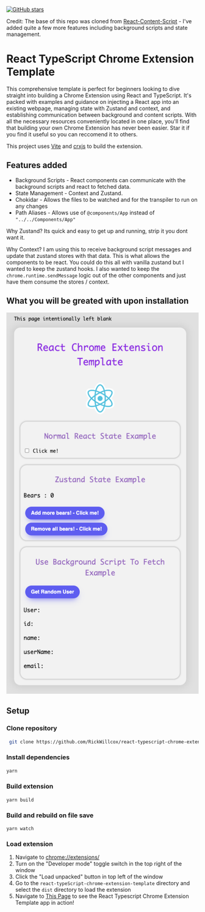 [![GitHub stars](https://img.shields.io/github/stars/rickwillcox/react-typescript-chrome-extension-template.svg)](https://github.com/rickwillcox/react-typescript-chrome-extension-template/stargazers)

Credit: The base of this repo was cloned from [React-Content-Script](https://github.com/yosevu/react-content-script) - I've added quite a few more features including background scripts and state management.

# React TypeScript Chrome Extension Template

This comprehensive template is perfect for beginners looking to dive straight into building a Chrome Extension using React and TypeScript. It's packed with examples and guidance on injecting a React app into an existing webpage, managing state with Zustand and context, and establishing communication between background and content scripts. With all the necessary resources conveniently located in one place, you'll find that building your own Chrome Extension has never been easier. Star it if you find it useful so you can reccomend it to others.



This project uses [Vite](https://vitejs.dev/) and [crxjs](https://crxjs.dev/vite-plugin) to build the extension.

## Features added

- Background Scripts - React components can communicate with the background scripts and react to fetched data.
- State Management - Context and Zustand.
- Chokidar - Allows the files to be watched and for the transpiler to run on any changes
- Path Aliases - Allows use of `@components/App` instead of `"../../Components/App"`

Why Zustand? Its quick and easy to get up and running, strip it you dont want it.

Why Context? I am using this to receive background script messages and update that zustand stores with that data. This is what allows the components to be react. You could do this all with vanilla zustand but I wanted to keep the zustand hooks. I also wanted to keep the `chrome.runtime.sendMessage` logic out of the other components and just have them consume the stores / context.

## What you will be greated with upon installation

![Example Page](example-page.png)


## Setup

### Clone repository

```sh
 git clone https://github.com/RickWillcox/react-typescript-chrome-extension-template
```

### Install dependencies

```sh
yarn
```

### Build extension

```
yarn build
```

### Build and rebuild on file save

```
yarn watch
```

### Load extension

1. Navigate to [chrome://extensions/](chrome://extensions/)
1. Turn on the "Developer mode" toggle switch in the top right of the window
1. Click the "Load unpacked" button in top left of the window
1. Go to the `react-typeScript-chrome-extension-template` directory and select the `dist` directory to load the extension
1. Navigate to [This Page](https://this-page-intentionally-left-blank.org/) to see the React Typescript Chrome Extension Template app in action!


